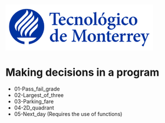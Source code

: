 ![Tec de Monterrey](images/logotecmty.png)
# Making decisions in a program

- 01-Pass_fail_grade
- 02-Largest_of_three
- 03-Parking_fare
- 04-2D_quadrant
- 05-Next_day  (Requires the use of functions)

